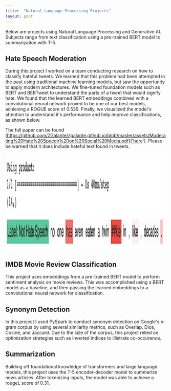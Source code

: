 ```yaml
---
title:  "Natural Language Processing Projects"
layout: post
---
```

Below are projects using Natural Language Processing and Generative AI. Subjects range from text classification using a pre-trained BERT model to summarization with T-5.

## Hate Speech Moderation 
During this project I worked on a team conducting research on how to classify hateful tweets. We learned that this problem had been attempted in the past using traditional machine learning models, but saw the opportunity to apply modern architectures. We fine-tuned foundation models such as BERT and BERTweet to understand the parts of a tweet that would signify hate. We found that the learned BERT embeddings combined with a convolutional neural network proved to be one of our best models, achieving a ROGUE score of 0.539. Finally, we visualized the model's attention to understand it's performance and help improve classifications, as shown below. 

The full paper can be found [https://github.com/ZGalante/zgalante.github.io/blob/master/assets/Moderating%20Hate%20Speech%20on%20Social%20Media.pdf]('here'). Please be warned that it does include hateful text found in tweets. 

<img src="https://github.com/ZGalante/zgalante.github.io/blob/master/assets/Attention_visualization.png?raw=true" width="900" height="300">

## IMDB Movie Review Classification

This project uses embeddings from a pre-trained BERT model to perform sentiment analysis on movie reviews. This was accomplished using a BERT model as a baseline, and then passing the learned embeddings to a convolutional neural network for classification. 

## Synonym Detection
In this project I used PySpark to conduct synonym detection on Google's n-gram corpus by using several similarity metrics, such as Overlap, Dice, Cosine, and Jaccard. Due to the size of the corpus, this project relied on optimization strategies such as inverted indices to illistrate co-occurence. 

## Summarization 

Building off foundational knowledge of transformers and large language models, this project uses the T-5 encoder-decoder model to summarize news articles. After tokenizing inputs, the model was able to achieve a rougeL score of 0.31. 

